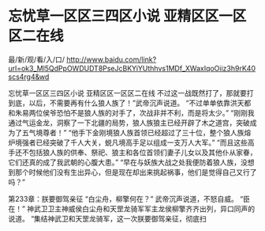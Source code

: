 # 忘忧草一区区三四区小说 亚精区区一区区二在线

最/新/观/看/入/口/ http://www.baidu.com/link?url=ok3_Ml5QdPpOWDUDT8PseJcBKYiYUthhvs1MDf_XWaxIqoOiiz3h9rK40scs4rg4&wd


忘忧草一区区三四区小说 亚精区区一区区二在线
不过这一战既然打了，那就要打到底，以后，不需要再有什么狼人族了！”武帝沉声说道。
    “不过单单依靠洪天都和朱易两位侯爷恐怕不是狼人族的对手了，次战非并不利，而是将太少。”
    “刚刚我通过气运金龙，洞察了一下北疆的局势，狼人族狼主已经开辟了木之道宫，突破成为了五气境尊者！”
    “他手下金刚境狼人族首领已经超过了三十位，整个狼人族熔炉境强者已经突破了千人大关，蜕凡境高手足以组成一支万人大军。”
    “而且这些高手还不包括狼人族的供奉、祭祀、狼主和各位首领们妻子儿女以及其他仆从家眷，它们还真的成了我武朝的心腹大患。”
    “早在与妖族大战之处我便防着狼人族，没想到那个时候他们没有生出异心，但是现在却出来挑起祸事，他们是觉得自己又行了吗？”

第233章：朕要御驾亲征
    “白尘舟，柳擎何在？”
    武帝沉声说道，不怒自威。
    “臣在！”
    神武卫卫主神威侯白尘舟和天罡龙骑军军主龙侯柳擎齐齐出列，异口同声的说道。
    “集结神武卫和天罡龙骑军，这一次朕要御驾亲征，彻底扫
